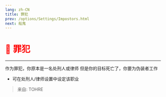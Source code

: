 ```yaml
---
lang: zh-CN
title: 罪犯
prev: /options/Settings/Impostors.html
next: 船鬼
---
```


# <font color="red">🔪 <b>罪犯</b></font> <Badge text="Madmate" type="tip" vertical="middle"/>

***

作为罪犯，你原本是一名处刑人或律师
但是你的目标死亡了，你要为伪装者工作

- 可在处刑人/律师设置中设定该职业

> 来自: TOHRE
